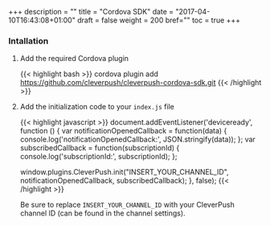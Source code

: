 +++
description = ""
title = "Cordova SDK"
date = "2017-04-10T16:43:08+01:00"
draft = false
weight = 200
bref=""
toc = true
+++

### Intallation

1. Add the required Cordova plugin

   {{< highlight bash >}}
   cordova plugin add https://github.com/cleverpush/cleverpush-cordova-sdk.git
   {{< /highlight >}}


2. Add the initialization code to your `index.js` file

   {{< highlight javascript >}}
   document.addEventListener('deviceready', function () {
     var notificationOpenedCallback = function(data) {
       console.log('notificationOpenedCallback:', JSON.stringify(data));
     };
     var subscribedCallback = function(subscriptionId) {
       console.log('subscriptionId:', subscriptionId);
     };

     window.plugins.CleverPush.init("INSERT_YOUR_CHANNEL_ID", notificationOpenedCallback, subscribedCallback);
   }, false);
   {{< /highlight >}}

   Be sure to replace `INSERT_YOUR_CHANNEL_ID` with your CleverPush channel ID (can be found in the channel settings).
   
